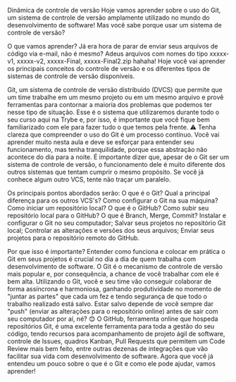 Dinâmica de controle de versão
Hoje vamos aprender sobre o uso do Git, um sistema de controle de versão amplamente utilizado no mundo do desenvolvimento de software!
Mas você sabe porque usar um sistema de controle de versão?

O que vamos aprender?
Já era hora de parar de enviar seus arquivos de código via e-mail, não é mesmo? Adeus arquivos com nomes do tipo xxxxx-v1, xxxxx-v2, xxxxx-Final, xxxxx-Final2.zip hahaha!
Hoje você vai aprender os principais conceitos do controle de versão e os diferentes tipos de sistemas de controle de versão disponíveis.

Git, um sistema de controle de versão distribuído (DVCS) que permite que um time trabalhe em um mesmo projeto ou em um mesmo arquivo e provê ferramentas para contornar a maioria dos problemas que podemos ter nesse tipo de situação.
Esse é o sistema que utilizaremos durante todo o seu curso aqui na Trybe e, por isso, é importante que você fique bem familiarizado com ele para fazer tudo o que temos pela frente.
⚠️ Tenha clareza que compreender o uso do Git é um processo contínuo. Você vai aprender muito nesta aula e deve se esforçar para entender seu funcionamento, mas tenha tranquilidade, porque essa abstração não acontece do dia para a noite.
É importante dizer que, apesar de o Git ser um sistema de controle de versão, o funcionamento dele é muito diferente dos outros sistemas que tentam cumprir o mesmo propósito. Se você já conhece algum outro VCS, tente não traçar um paralelo.

Os principais pontos abordados serão:
O que é o Git?
Qual a principal diferença para os outros VCS's?
Como configurar o Git na sua máquina?
Como iniciar um repositório local?
O que é o GitHub?
Como subir seu repositório local para o GitHub?
O que é Branch, Merge, Commit?
Instalar e configurar o Git no seu computador;
Salvar seus projetos no repositório Git local;
Controlar as alterações e versões dos seus arquivos;
Enviar seus projetos para o repositório remoto do GitHub.

Por que isso é importante?
Entender como funciona e colocar em prática o Git em seus projetos é crucial no dia a dia de quem trabalha com desenvolvimento de software. O Git é o mecanismo de controle de versão mais popular e, por consequência, a chance de você trabalhar com ele é bem alta.
Utilizando o Git, você e seu time vão conseguir colaborar de forma assíncrona e harmoniosa, ganhando produtividade no momento de "juntar as partes" que cada um fez e tendo segurança de que todo o trabalho realizado está salvo. Estar salvo depende de você sempre dar "push" (enviar as alterações para o repositório online) antes de sair com seu computador por aí, né? 😊
O GitHub, ferramenta online que hospeda repositórios Git, é uma excelente ferramenta para toda a gestão do seu código, tendo recursos para acompanhamento de projeto ágil de software, controle de Issues, quadros Kanban, Pull Requests que permitem um Code Review mais bem feito, entre outras dezenas de integrações que vão facilitar sua vida com desenvolvimento de software.
Agora que você já entendeu um pouco sobre o que é o Git e como ele pode ajudar, vamos aprender!
